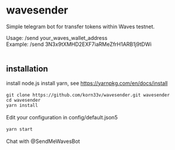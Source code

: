 # wavesender
Simple telegram bot for transfer tokens within Waves testnet.

Usage: /send your_waves_wallet_address<br />
Example: /send 3N3x9tXMHD2EXF7iaRMeZfrH1ARB1j9tDWi<br /><br />

## installation
install node.js
install yarn, see https://yarnpkg.com/en/docs/install<br /><br />
`git clone https://github.com/korn33v/wavesender.git wavesender`<br />
`cd wavesender`<br />
`yarn install`<br /><br />
Edit your configuration in config/default.json5<br /><br />
`yarn start`<br /><br />
Chat with @SendMeWavesBot

